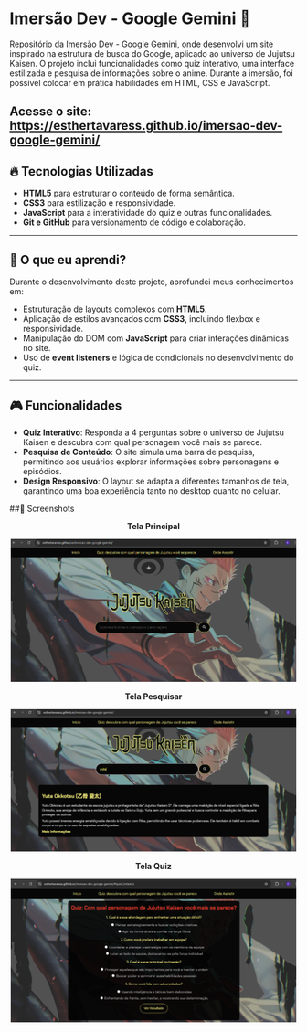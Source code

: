 # Imersão Dev - Google Gemini 🚀

Repositório da Imersão Dev - Google Gemini, onde desenvolvi um site inspirado na estrutura de busca do Google, aplicado ao universo de Jujutsu Kaisen. O projeto inclui funcionalidades como quiz interativo, uma interface estilizada e pesquisa de informações sobre o anime. Durante a imersão, foi possível colocar em prática habilidades em HTML, CSS e JavaScript.

Acesse o site: https://esthertavaress.github.io/imersao-dev-google-gemini/
---

## 🔥 Tecnologias Utilizadas

- **HTML5** para estruturar o conteúdo de forma semântica.
- **CSS3** para estilização e responsividade.
- **JavaScript** para a interatividade do quiz e outras funcionalidades.
- **Git e GitHub** para versionamento de código e colaboração.

---

## 📖 O que eu aprendi?

Durante o desenvolvimento deste projeto, aprofundei meus conhecimentos em:

- Estruturação de layouts complexos com **HTML5**.
- Aplicação de estilos avançados com **CSS3**, incluindo flexbox e responsividade.
- Manipulação do DOM com **JavaScript** para criar interações dinâmicas no site.
- Uso de **event listeners** e lógica de condicionais no desenvolvimento do quiz.

---

## 🎮 Funcionalidades

- **Quiz Interativo**: Responda a 4 perguntas sobre o universo de Jujutsu Kaisen e descubra com qual personagem você mais se parece.
- **Pesquisa de Conteúdo**: O site simula uma barra de pesquisa, permitindo aos usuários explorar informações sobre personagens e episódios.
- **Design Responsivo**: O layout se adapta a diferentes tamanhos de tela, garantindo uma boa experiência tanto no desktop quanto no celular.

##📸 Screenshots

<p align="center"><b>Tela Principal</b></p>
<p align="center">
  <img src="https://github.com/esthertavaress/imersao-dev-google-gemini/blob/main/imagens/readme/tela-principal.png" alt="Imagem da Tela Principal" width="500px">
</p>

<p align="center"><b>Tela Pesquisar</b></p>
<p align="center">
  <img src="https://github.com/esthertavaress/imersao-dev-google-gemini/blob/main/imagens/readme/pesquisa.png" alt="Imagem da Pesquisa" width="500px">
</p>

<p align="center"><b>Tela Quiz</b></p>
<p align="center">
  <img src="https://github.com/esthertavaress/imersao-dev-google-gemini/blob/main/imagens/readme/quizz.png" alt="Imagem do Quiz" width="500px">
</p>


